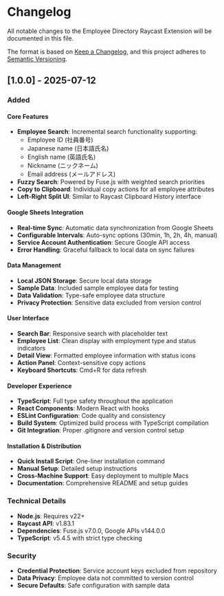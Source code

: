 # Changelog

All notable changes to the Employee Directory Raycast Extension will be documented in this file.

The format is based on [Keep a Changelog](https://keepachangelog.com/en/1.0.0/),
and this project adheres to [Semantic Versioning](https://semver.org/spec/v2.0.0.html).

## [1.0.0] - 2025-07-12

### Added

#### Core Features
- **Employee Search**: Incremental search functionality supporting:
  - Employee ID (社員番号)
  - Japanese name (日本語氏名)
  - English name (英語氏名)
  - Nickname (ニックネーム)
  - Email address (メールアドレス)
- **Fuzzy Search**: Powered by Fuse.js with weighted search priorities
- **Copy to Clipboard**: Individual copy actions for all employee attributes
- **Left-Right Split UI**: Similar to Raycast Clipboard History interface

#### Google Sheets Integration
- **Real-time Sync**: Automatic data synchronization from Google Sheets
- **Configurable Intervals**: Auto-sync options (30min, 1h, 2h, 4h, manual)
- **Service Account Authentication**: Secure Google API access
- **Error Handling**: Graceful fallback to local data on sync failures

#### Data Management
- **Local JSON Storage**: Secure local data storage
- **Sample Data**: Included sample employee data for testing
- **Data Validation**: Type-safe employee data structure
- **Privacy Protection**: Sensitive data excluded from version control

#### User Interface
- **Search Bar**: Responsive search with placeholder text
- **Employee List**: Clean display with employment type and status indicators
- **Detail View**: Formatted employee information with status icons
- **Action Panel**: Context-sensitive copy actions
- **Keyboard Shortcuts**: Cmd+R for data refresh

#### Developer Experience
- **TypeScript**: Full type safety throughout the application
- **React Components**: Modern React with hooks
- **ESLint Configuration**: Code quality and consistency
- **Build System**: Optimized build process with TypeScript compilation
- **Git Integration**: Proper .gitignore and version control setup

#### Installation & Distribution
- **Quick Install Script**: One-liner installation command
- **Manual Setup**: Detailed setup instructions
- **Cross-Machine Support**: Easy deployment to multiple Macs
- **Documentation**: Comprehensive README and setup guides

### Technical Details
- **Node.js**: Requires v22+
- **Raycast API**: v1.83.1
- **Dependencies**: Fuse.js v7.0.0, Google APIs v144.0.0
- **TypeScript**: v5.4.5 with strict type checking

### Security
- **Credential Protection**: Service account keys excluded from repository
- **Data Privacy**: Employee data not committed to version control
- **Secure Defaults**: Safe configuration with sample data
